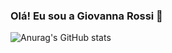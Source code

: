 ### Olá! Eu sou a Giovanna Rossi 👋

![Anurag's GitHub stats](https://github-readme-stats.vercel.app/api?username=GiovannaRossii&show_icons=true&theme=radical)

<div>
<a href = "mailto:contatorafaballerini@gmail.com"><badge /-Gmail-%23333?style=for-the-badge&logo=gmail&logoColor=white" target="_blank">
<div>
